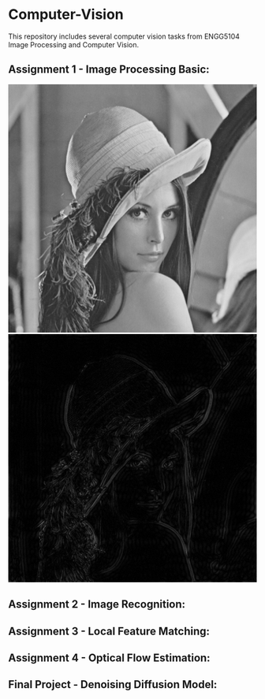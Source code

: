 # Computer-Vision
This repository includes several computer vision tasks from ENGG5104 Image Processing and Computer Vision.

## Assignment 1 - Image Processing Basic:
<img src="./Assignment 1 - Image Processing Basic/code/misc/lena_gray.bmp" style="width:50%, display: flex" />
<img src="./Assignment 1 - Image Processing Basic/code/results/hpf_fourier.png" style="width:50%, display: flex" />

## Assignment 2 - Image Recognition:

## Assignment 3 - Local Feature Matching:

## Assignment 4 - Optical Flow Estimation:

## Final Project - Denoising Diffusion Model:
